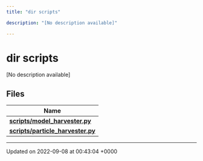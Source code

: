 ```yaml
---
title: "dir scripts"

description: "[No description available]"

---
```


# dir scripts

[No description available]

## Files

| Name           |
| -------------- |
| **[scripts/model_harvester.py](/documentation/code/files/model__harvester_8py/#file-model-harvester-py)**  |
| **[scripts/particle_harvester.py](/documentation/code/files/particle__harvester_8py/#file-particle-harvester-py)**  |






-------------------------------

Updated on 2022-09-08 at 00:43:04 +0000
